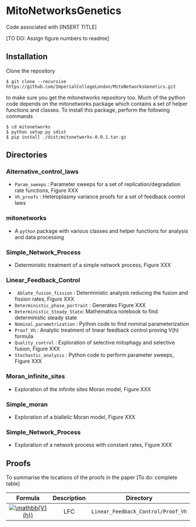 # MitoNetworksGenetics

Code associated with [INSERT TITLE] 

[TO DO: Assign figure numbers to readme]

## Installation

Clone the repository

```
$ git clone --recursive https://github.com/ImperialCollegeLondon/MitoNetworksGenetics.git
```

to make sure you get the mitonetworks repository too. Much of the python code depends on the mitonetworks package which contains a set of helper functions and classes. To install this package, perform the following commands

```
$ cd mitonetworks
$ python setup.py sdist 
$ pip install ./dist/mitonetworks-0.0.1.tar.gz
```

## Directories

### Alternative_control_laws

- `Param_sweeps` : Parameter sweeps for a set of replication/degradation rate functions, Figure XXX
- `Vh_proofs` : Heteroplasmy variance proofs for a set of feedback control laws

### mitonetworks

- A `python` package with various classes and helper functions for analysis and data processing

### Simple_Network_Process

- Deterministic treatment of a simple network process, Figure XXX

### Linear_Feedback_Control

- ` Ablate_fusion_fission` : Deterministic analysis reducing the fusion and fission rates, Figure XXX
- `Deterministic_phase_portrait` : Generates Figure XXX
- `Deterministic_Steady_State`: Mathematica notebook to find deterministic steady state
- `Nominal_parametrization` : Python code to find nominal parameterization 
- `Proof_Vh` : Analytic treatment of linear feedback control proving V(h) formula 
- `Quality_control` : Exploration of selective mitophagy and selective fusion, Figure XXX
- `Stochastic_analysis` : Python code to perform parameter sweeps, Figure XXX

 ### Moran_infinite_sites

 - Exploration of the infinite sites Moran model, Figure XXX

 ### Simple_moran

 - Exploration of a biallelic Moran model, Figure XXX

 ### Simple_Network_Process

 - Exploration of a network process with constant rates, Figure XXX

## Proofs

To summarise the locations of the proofs in the paper [To do: complete table]

| Formula | Description | Directory|
|:-------:|:-----------:|:--------:|
|<a href="https://www.codecogs.com/eqnedit.php?latex=\mathbb{V}(h))" target="_blank"><img src="https://latex.codecogs.com/gif.latex?\mathbb{V}(h)" title="\mathbb{V}(h))" /></a> | LFC |	`Linear_Feedback_Control/Proof_Vh` |
